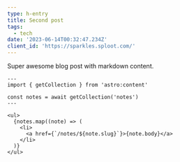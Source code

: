 ```yaml
---
type: h-entry
title: Second post
tags:
  - tech
date: '2023-06-14T00:32:47.234Z'
client_id: 'https://sparkles.sploot.com/'
---
```

Super awesome blog post with markdown content.

```astro
---
import { getCollection } from 'astro:content'

const notes = await getCollection('notes')
---

<ul>
  {notes.map((note) => (
    <li>
      <a href={`/notes/${note.slug}`}>{note.body}</a>
    </li>
  )}
</ul>
```
